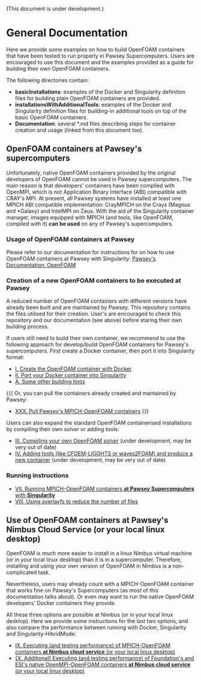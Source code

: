 (This document is under development.)

# General Documentation

Here we provide some examples on how to build OpenFOAM containers that have been tested to run properly in Pawsey Supercomputers. Users are encouraged to use this document and the examples provided as a guide for building their own OpenFOAM containers.

The following directories contain:

* **basicInstallations**: examples of the Docker and Singularity definition files for building plain OpenFOAM containers are provided.
* **installationsWithAdditionalTools**: examples of the Docker and Singularity definition files for building-in additional tools on top of the basic OpenFOAM containers.
*  **Documentation**: several \*.md files describing steps for container creation and usage (linked from this document too).

## OpenFOAM containers at Pawsey's supercomputers

Unfortunately, native OpenFOAM containers provided by the original developers of OpenFOAM cannot be used in Pawsey supercomputers. The main reason is that developers' containers have been compiled with OpenMPI, which is not Application Binary Interface (ABI) compatible with CRAY's MPI. At present, all Pawsey systems have installed at least one MPICH ABI compatible implementation: CrayMPICH on the Crays (Magnus and *Galaxy) and IntelMPI on Zeus. With the aid of the Singularity container manager, images equipped with MPICH (and tools, like OpenFOAM, compiled with it) **can be used** on any of Pawsey's supercomputers.

### Usage of OpenFOAM containers at Pawsey

Please refer to our documentation for instructions for on how to use OpenFOAM containers at Pawsey with Singularity:
[Pawsey's Documentation: OpenFOAM](https://support.pawsey.org.au/documentation/display/US/OpenFOAM)

### Creation of a new OpenFOAM containers to be executed at Pawsey

A reduced number of OpenFOAM containers with different versions have already been built and are maintained by Pawsey. This repository contains the files utilised for their creation. User's are encouraged to check this repository and our documentation (see above) before staring their own building process.

If users still need to build their own container, we recommend to use the following approach for develop/build OpenFOAM containers for Pawsey's supercomputers. First create a Docker container, then port it into Singularity format:

* [I. Create the OpenFOAM container with Docker](./Documentation/Creation/CREATE_MPICH_OPENFOAM_CONTAINER_DOCKER.md)
* [II. Port your Docker container into Singularity](./Documentation/Creation/PORT_DOCKER_CONTAINER_TO_SINGULARITY.md)
* [A. Some other building hints](./Documentation/Creation/SOME_OTHER_BUILDING_HINTS.md)

{{{
Or, you can pull the containers already created and mantained by Pawsey:

* [XXX. Pull Pawsey's MPICH-OpenFOAM containers](./Documentation/Creation/PULL_PAWSEY_CONTAINERS.md)
}}}

Users can also expand the standard OpenFOAM containerised installations by compiling their own solver or adding tools:

* [III. Compiling your own OpenFOAM solver](./Documentation/Usage/COMPILING_YOUR_OWN_SOLVER.md) (under development, may be very out of date)
* [IV. Adding tools (like CFDEM-LIGGHTS or waves2FOAM) and produce a new container](./Documentation/Creation/ADDING_TOOLS_TO_NEW_IMAGE.md) (under development, may be very out of date)



### Running instructions

* [VII. Running MPICH-OpenFOAM containers **at Pawsey Supercomputers** with **Singularity**](./Documentation/Usage/RunningAtPawseyWithSingularity.md)
* [VIII. Using overlayfs to reduce the number of files](./Documentation/Usage/OverlayFS.md)

## Use of OpenFOAM containers at Pawsey's Nimbus Cloud Service (or your local linux desktop)
OpenFOAM is much more easier to install in a linux Nimbus virtual machine (or in your local linux desktop) than it is in a supercomputer. Therefore, installing and using your own version of OpenFOAM in Nimbus is a non-complicated task. 

Nevertheless, users may already count with a MPICH-OpenFOAM container that works fine on Pawsey's Supercomputers (as most of this documentation talks about). Or even may want to run the native OpenFOAM developers' Docker containers they provide.

All these three options are possible at Nimbus (or in your local linux desktop). Here we provide some instructions for the last two options, and also compare the performance between running with Docker, Singularity and Singularity-HibridMode:

* [IX. Executing (and testing performance) of MPICH-OpenFOAM containers **at Nimbus cloud service** (or your local linux desktop)](./Documentation/Usage/RunningLocalWithMPICH.md)
* [{X. Additional} Executing (and testing performance) of Foundation's and ESI's native OpenMPI-OpenFOAM containers **at Nimbus cloud service** (or your local linux desktop)](./Documentation/Usage/RunningLocalFoundationOrESI.md)






